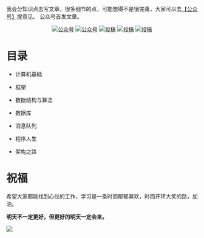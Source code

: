 我会分知识点去写文章，很多细节的点，可能想得不是很完善，大家可以去[【公众号】](#公众号)提意见。
公众号首发文章。


<p align="center">
  <a href="#公众号"><img src="https://img.shields.io/badge/%E5%85%AC%E4%BC%97%E5%8F%B7-架构专栏-lightgrey.svg" alt="公众号"></a>
  <a href="https://juejin.cn/user/4045806707159549"><img src="https://img.shields.io/badge/juejin-掘金-blue.svg" alt="公众号"></a>
  <a href="https://www.zhihu.com/people/hzlnice"><img src="https://img.shields.io/badge/zhihu-知乎-informational" alt="投稿"></a>
  <a href="https://blog.csdn.net/hzlnice"><img src="https://img.shields.io/badge/csdn-CSDN-red.svg" alt="投稿"></a>
  <a href="https://my.oschina.net/u/4862859"><img src="https://img.shields.io/badge/oschina-开源中国-green" alt="投稿"></a>
</p>



# 目录

- 计算机基础

- 框架

- 数据结构与算法

- 数据库

- 消息队列

- 程序人生

- 架构之路


# 祝福
希望大家都能找到心仪的工作，学习是一条时而郁郁寡欢，时而开环大笑的路，加油。

**明天不一定更好，但更好的明天一定会来。**


<a name="微信"></a>  <a name="公众号"></a>

![](https://s3.ax1x.com/2020/11/29/Dcyopq.jpg)